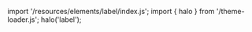 <!--
type: template
name: label
-->

import '/resources/elements/label/index.js';
import { halo } from '/theme-loader.js';
halo('label');
